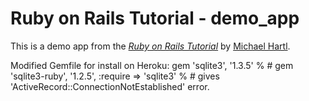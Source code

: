# Ruby on Rails Tutorial - demo_app

This is a demo app from the [*Ruby on Rails Tutorial*](http://railstutorial.org) by [Michael Hartl](http://michaelhartl.com).

Modified Gemfile for install on Heroku: 
gem 'sqlite3', '1.3.5'
% # gem 'sqlite3-ruby', '1.2.5', :require => 'sqlite3'
% # gives 'ActiveRecord::ConnectionNotEstablished' error.

